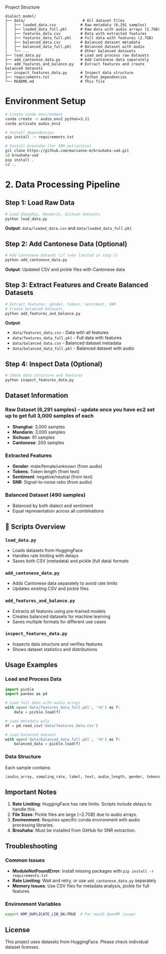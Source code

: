 Project Structure

```
dialect_model/
├── data/                          # All dataset files
│   ├── loaded_data.csv           # Raw metadata (6,291 samples)
│   ├── loaded_data_full.pkl      # Raw data with audio arrays (2.7GB)
│   ├── features_data.csv         # Data with extracted features
│   ├── features_data_full.pkl    # Full data with features (2.7GB)
│   ├── balanced_data.csv         # Balanced dataset metadata
│   ├── balanced_data_full.pkl    # Balanced dataset with audio
│   └── ...                       # Other balanced datasets
├── load_data.py                  # Load and process raw datasets
├── add_cantonese_data.py         # Add Cantonese data separately
├── add_features_and_balance.py   # Extract features and create balanced datasets
├── inspect_features_data.py      # Inspect data structure
├── requirements.txt              # Python dependencies
└── README.md                     # This file
```

# Environment Setup

```bash
# Create conda environment
conda create -n audio_env2 python=3.11
conda activate audio_env2

# Install dependencies
pip install -r requirements.txt

# Install brouhaha (for SNR extraction)
git clone https://github.com/marianne-m/brouhaha-vad.git
cd brouhaha-vad
pip install .
cd ..
```

# 2. Data Processing Pipeline

## Step 1: Load Raw Data
```bash
# Load Shanghai, Mandarin, Sichuan datasets
python load_data.py
```
**Output**: `data/loaded_data.csv` and `data/loaded_data_full.pkl`

## Step 2: Add Cantonese Data (Optional)
```bash
# Add Cantonese dataset (if rate limited in step 1)
python add_cantonese_data.py
```
**Output**: Updated CSV and pickle files with Cantonese data

## Step 3: Extract Features and Create Balanced Datasets
```bash
# Extract features: gender, tokens, sentiment, SNR
# Create balanced datasets
python add_features_and_balance.py
```
**Output**: 
- `data/features_data.csv` - Data with all features
- `data/features_data_full.pkl` - Full data with features
- `data/balanced_data.csv` - Balanced dataset metadata
- `data/balanced_data_full.pkl` - Balanced dataset with audio

## Step 4: Inspect Data (Optional)
```bash
# Check data structure and features
python inspect_features_data.py
```

## Dataset Information

### Raw Dataset (6,291 samples) - update once you have ec2 set up to get full 3,000 samples of each 

- **Shanghai**: 3,000 samples
- **Mandarin**: 3,000 samples  
- **Sichuan**: 91 samples
- **Cantonese**: 200 samples

### Extracted Features
- **Gender**: male/female/unknown (from audio)
- **Tokens**: Token length (from text)
- **Sentiment**: negative/neutral (from text)
- **SNR**: Signal-to-noise ratio (from audio)

### Balanced Dataset (490 samples)
- Balanced by both dialect and sentiment
- Equal representation across all combinations

## 🔧 Scripts Overview

### `load_data.py`
- Loads datasets from HuggingFace
- Handles rate limiting with delays
- Saves both CSV (metadata) and pickle (full data) formats

### `add_cantonese_data.py`
- Adds Cantonese data separately to avoid rate limits
- Updates existing CSV and pickle files

### `add_features_and_balance.py`
- Extracts all features using pre-trained models
- Creates balanced datasets for machine learning
- Saves multiple formats for different use cases

### `inspect_features_data.py`
- Inspects data structure and verifies features
- Shows dataset statistics and distributions

## Usage Examples

### Load and Process Data
```python
import pickle
import pandas as pd

# Load full data with audio arrays
with open('data/features_data_full.pkl', 'rb') as f:
    data = pickle.load(f)

# Load metadata only
df = pd.read_csv('data/features_data.csv')

# Load balanced dataset
with open('data/balanced_data_full.pkl', 'rb') as f:
    balanced_data = pickle.load(f)
```

### Data Structure
Each sample contains:
```python
(audio_array, sampling_rate, label, text, audio_length, gender, tokens, sentiment, snr)
```

## Important Notes

1. **Rate Limiting**: HuggingFace has rate limits. Scripts include delays to handle this.
2. **File Sizes**: Pickle files are large (~2.7GB) due to audio arrays.
3. **Environment**: Requires specific conda environment with audio processing libraries.
4. **Brouhaha**: Must be installed from GitHub for SNR extraction.

## Troubleshooting

### Common Issues
- **ModuleNotFoundError**: Install missing packages with `pip install -r requirements.txt`
- **Rate Limiting**: Wait and retry, or use `add_cantonese_data.py` separately
- **Memory Issues**: Use CSV files for metadata analysis, pickle for full features

### Environment Variables
```bash
export KMP_DUPLICATE_LIB_OK=TRUE  # For macOS OpenMP issues
```

## License

This project uses datasets from HuggingFace. Please check individual dataset licenses.

